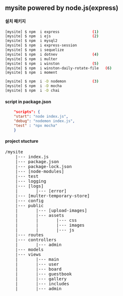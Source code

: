 ## mysite powered by node.js(express)

#### 설치 패키지
``` bash
[mysite] $ npm  i express               (1)
[mysite] $ npm  i ejs                   (2)
[mysite] $ npm  i mysql2
[mysite] $ npm  i express-session
[mysite] $ npm  i sequelize
[mysite] $ npm  i dotnev                (4)
[mysite] $ npm  i multer
[mysite] $ npm  i winston               (5)
[mysite] $ npm  i winston-daily-rotate-file   (6)
[mysite] $ npm  i moment

[mysite] $ npm  i -D nodemon            (3)
[mysite] $ npm  i -D mocha
[mysite] $ npm  i -D chai
```
#### script in package.json
```json
    "scripts": {
    "start": "node index.js",
    "debug": "nodemon index.js",
    "test" : "npx mocha"
    }
```
#### project stucture
<pre>
/mysite
    |--- index.js
    |--- package.json
    |--- package-lock.json
    |--- [node-modules]
    |--- test
    |--- logging
    |--- [logs]
    |       |--- [error]
    |--- [multer-temporary-store]
    |--- config
    |--- public
    |       |--- [upload-images]
    |       |--- assets
    |       |       |--- css
    |       |       |--- images
    |       |       |--- js
    |--- routes
    |--- controllers
    |       |--- admin
    |--- models
    |--- views
    |       |--- main
    |       |--- user
    |       |--- board
    |       |--- guestbook
    |       |--- gallery
    |       |--- includes
    |       |--- admin  
</pre>